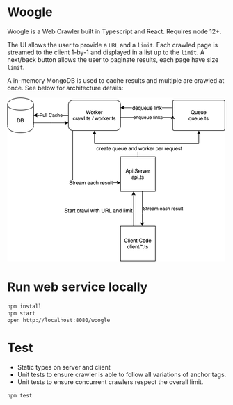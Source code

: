 # Woogle

Woogle is a Web Crawler built in Typescript and React. Requires node 12+.

The UI allows the user to provide a `URL` and a `limit`. Each crawled page is streamed to the client 1-by-1 and displayed in a list up to the `limit`. A next/back button allows the user to paginate results, each page have size `limit`.

A in-memory MongoDB is used to cache results and multiple are crawled at once. See below for architecture details:

![architecture diagram](https://github.com/sfarthin/woogle/blob/master/arch.png?raw=true)

# Run web service locally

```
npm install
npm start
open http://localhost:8080/woogle
```

# Test

- Static types on server and client
- Unit tests to ensure crawler is able to follow all variations of anchor tags.
- Unit tests to ensure concurrent crawlers respect the overall limit.

```
npm test
```
